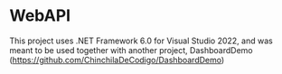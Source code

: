 # WebAPI

This project uses .NET Framework 6.0 for Visual Studio 2022,
and was meant to be used together with another project, DashboardDemo
(https://github.com/ChinchilaDeCodigo/DashboardDemo)